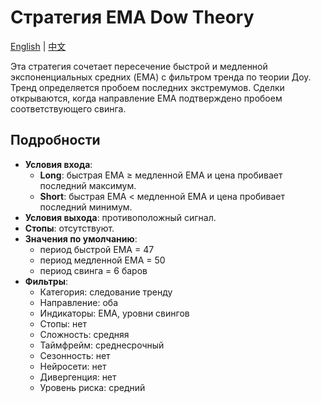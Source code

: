 # Стратегия EMA Dow Theory
[English](README.md) | [中文](README_cn.md)

Эта стратегия сочетает пересечение быстрой и медленной экспоненциальных средних (EMA) с фильтром тренда по теории Доу. Тренд определяется пробоем последних экстремумов. Сделки открываются, когда направление EMA подтверждено пробоем соответствующего свинга.

## Подробности

- **Условия входа**:
  - **Long**: быстрая EMA ≥ медленной EMA и цена пробивает последний максимум.
  - **Short**: быстрая EMA < медленной EMA и цена пробивает последний минимум.
- **Условия выхода**: противоположный сигнал.
- **Стопы**: отсутствуют.
- **Значения по умолчанию**:
  - период быстрой EMA = 47
  - период медленной EMA = 50
  - период свинга = 6 баров
- **Фильтры**:
  - Категория: следование тренду
  - Направление: оба
  - Индикаторы: EMA, уровни свингов
  - Стопы: нет
  - Сложность: средняя
  - Таймфрейм: среднесрочный
  - Сезонность: нет
  - Нейросети: нет
  - Дивергенция: нет
  - Уровень риска: средний
